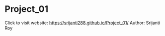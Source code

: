# Project_01


Click to visit website: https://srijanti288.github.io/Project_01/
Author: Srijanti Roy
